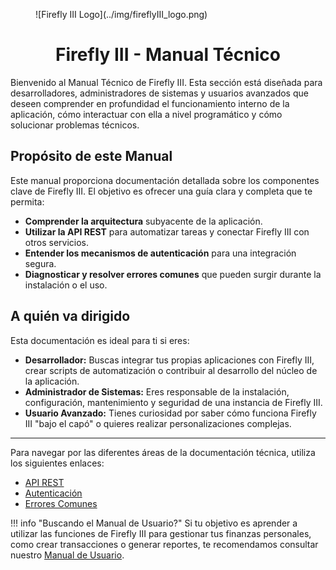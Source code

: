<figure markdown="span">
![Firefly III Logo](../img/fireflyIII_logo.png)
</figure>

<strong>
    <h1 align="center">Firefly III - Manual Técnico</h1>
</strong>

Bienvenido al Manual Técnico de Firefly III. Esta sección está diseñada para desarrolladores, administradores de sistemas y usuarios avanzados que deseen comprender en profundidad el funcionamiento interno de la aplicación, cómo interactuar con ella a nivel programático y cómo solucionar problemas técnicos.

## Propósito de este Manual

Este manual proporciona documentación detallada sobre los componentes clave de Firefly III. El objetivo es ofrecer una guía clara y completa que te permita:

* **Comprender la arquitectura** subyacente de la aplicación.
* **Utilizar la API REST** para automatizar tareas y conectar Firefly III con otros servicios.
* **Entender los mecanismos de autenticación** para una integración segura.
* **Diagnosticar y resolver errores comunes** que pueden surgir durante la instalación o el uso.

## A quién va dirigido

Esta documentación es ideal para ti si eres:

* **Desarrollador:** Buscas integrar tus propias aplicaciones con Firefly III, crear scripts de automatización o contribuir al desarrollo del núcleo de la aplicación.
* **Administrador de Sistemas:** Eres responsable de la instalación, configuración, mantenimiento y seguridad de una instancia de Firefly III.
* **Usuario Avanzado:** Tienes curiosidad por saber cómo funciona Firefly III "bajo el capó" o quieres realizar personalizaciones complejas.

---

Para navegar por las diferentes áreas de la documentación técnica, utiliza los siguientes enlaces:

- [API REST](rest_api.md)
- [Autenticación](authentication.md)
- [Errores Comunes](common_issues.md)

!!! info "Buscando el Manual de Usuario?"
    Si tu objetivo es aprender a utilizar las funciones de Firefly III para gestionar tus finanzas personales, como crear transacciones o generar reportes, te recomendamos consultar nuestro [Manual de Usuario](../user_manual/Introducción.md).